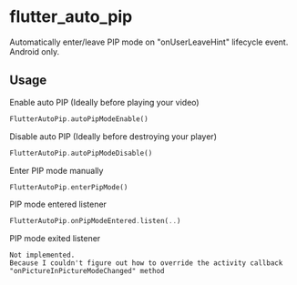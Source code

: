# flutter_auto_pip

Automatically enter/leave PIP mode on "onUserLeaveHint" lifecycle event.  
Android only.

## Usage

Enable auto PIP (Ideally before playing your video)
```dart
FlutterAutoPip.autoPipModeEnable()
```

Disable auto PIP (Ideally before destroying your player)
```dart
FlutterAutoPip.autoPipModeDisable()
```

Enter PIP mode manually
```dart
FlutterAutoPip.enterPipMode()
```

PIP mode entered listener
```dart
FlutterAutoPip.onPipModeEntered.listen(..)
```

PIP mode exited listener
```
Not implemented.  
Because I couldn't figure out how to override the activity callback "onPictureInPictureModeChanged" method
```
